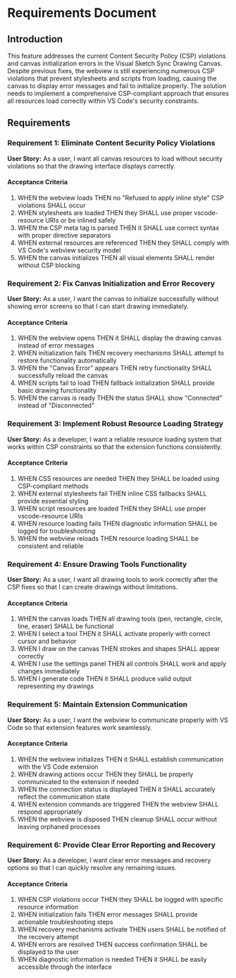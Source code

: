 # Requirements Document

## Introduction

This feature addresses the current Content Security Policy (CSP) violations and canvas initialization errors in the Visual Sketch Sync Drawing Canvas. Despite previous fixes, the webview is still experiencing numerous CSP violations that prevent stylesheets and scripts from loading, causing the canvas to display error messages and fail to initialize properly. The solution needs to implement a comprehensive CSP-compliant approach that ensures all resources load correctly within VS Code's security constraints.

## Requirements

### Requirement 1: Eliminate Content Security Policy Violations

**User Story:** As a user, I want all canvas resources to load without security violations so that the drawing interface displays correctly.

#### Acceptance Criteria

1. WHEN the webview loads THEN no "Refused to apply inline style" CSP violations SHALL occur
2. WHEN stylesheets are loaded THEN they SHALL use proper vscode-resource URIs or be inlined safely
3. WHEN the CSP meta tag is parsed THEN it SHALL use correct syntax with proper directive separators
4. WHEN external resources are referenced THEN they SHALL comply with VS Code's webview security model
5. WHEN the canvas initializes THEN all visual elements SHALL render without CSP blocking

### Requirement 2: Fix Canvas Initialization and Error Recovery

**User Story:** As a user, I want the canvas to initialize successfully without showing error screens so that I can start drawing immediately.

#### Acceptance Criteria

1. WHEN the webview opens THEN it SHALL display the drawing canvas instead of error messages
2. WHEN initialization fails THEN recovery mechanisms SHALL attempt to restore functionality automatically
3. WHEN the "Canvas Error" appears THEN retry functionality SHALL successfully reload the canvas
4. WHEN scripts fail to load THEN fallback initialization SHALL provide basic drawing functionality
5. WHEN the canvas is ready THEN the status SHALL show "Connected" instead of "Disconnected"

### Requirement 3: Implement Robust Resource Loading Strategy

**User Story:** As a developer, I want a reliable resource loading system that works within CSP constraints so that the extension functions consistently.

#### Acceptance Criteria

1. WHEN CSS resources are needed THEN they SHALL be loaded using CSP-compliant methods
2. WHEN external stylesheets fail THEN inline CSS fallbacks SHALL provide essential styling
3. WHEN script resources are loaded THEN they SHALL use proper vscode-resource URIs
4. WHEN resource loading fails THEN diagnostic information SHALL be logged for troubleshooting
5. WHEN the webview reloads THEN resource loading SHALL be consistent and reliable

### Requirement 4: Ensure Drawing Tools Functionality

**User Story:** As a user, I want all drawing tools to work correctly after the CSP fixes so that I can create drawings without limitations.

#### Acceptance Criteria

1. WHEN the canvas loads THEN all drawing tools (pen, rectangle, circle, line, eraser) SHALL be functional
2. WHEN I select a tool THEN it SHALL activate properly with correct cursor and behavior
3. WHEN I draw on the canvas THEN strokes and shapes SHALL appear correctly
4. WHEN I use the settings panel THEN all controls SHALL work and apply changes immediately
5. WHEN I generate code THEN it SHALL produce valid output representing my drawings

### Requirement 5: Maintain Extension Communication

**User Story:** As a user, I want the webview to communicate properly with VS Code so that extension features work seamlessly.

#### Acceptance Criteria

1. WHEN the webview initializes THEN it SHALL establish communication with the VS Code extension
2. WHEN drawing actions occur THEN they SHALL be properly communicated to the extension if needed
3. WHEN the connection status is displayed THEN it SHALL accurately reflect the communication state
4. WHEN extension commands are triggered THEN the webview SHALL respond appropriately
5. WHEN the webview is disposed THEN cleanup SHALL occur without leaving orphaned processes

### Requirement 6: Provide Clear Error Reporting and Recovery

**User Story:** As a developer, I want clear error messages and recovery options so that I can quickly resolve any remaining issues.

#### Acceptance Criteria

1. WHEN CSP violations occur THEN they SHALL be logged with specific resource information
2. WHEN initialization fails THEN error messages SHALL provide actionable troubleshooting steps
3. WHEN recovery mechanisms activate THEN users SHALL be notified of the recovery attempt
4. WHEN errors are resolved THEN success confirmation SHALL be displayed to the user
5. WHEN diagnostic information is needed THEN it SHALL be easily accessible through the interface